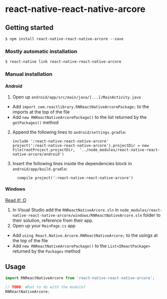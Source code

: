 
# react-native-react-native-arcore

## Getting started

`$ npm install react-native-react-native-arcore --save`

### Mostly automatic installation

`$ react-native link react-native-react-native-arcore`

### Manual installation


#### Android

1. Open up `android/app/src/main/java/[...]/MainActivity.java`
  - Add `import com.reactlibrary.RNReactNativeArcorePackage;` to the imports at the top of the file
  - Add `new RNReactNativeArcorePackage()` to the list returned by the `getPackages()` method
2. Append the following lines to `android/settings.gradle`:
  	```
  	include ':react-native-react-native-arcore'
  	project(':react-native-react-native-arcore').projectDir = new File(rootProject.projectDir, 	'../node_modules/react-native-react-native-arcore/android')
  	```
3. Insert the following lines inside the dependencies block in `android/app/build.gradle`:
  	```
      compile project(':react-native-react-native-arcore')
  	```

#### Windows
[Read it! :D](https://github.com/ReactWindows/react-native)

1. In Visual Studio add the `RNReactNativeArcore.sln` in `node_modules/react-native-react-native-arcore/windows/RNReactNativeArcore.sln` folder to their solution, reference from their app.
2. Open up your `MainPage.cs` app
  - Add `using React.Native.Arcore.RNReactNativeArcore;` to the usings at the top of the file
  - Add `new RNReactNativeArcorePackage()` to the `List<IReactPackage>` returned by the `Packages` method


## Usage
```javascript
import RNReactNativeArcore from 'react-native-react-native-arcore';

// TODO: What to do with the module?
RNReactNativeArcore;
```
  
